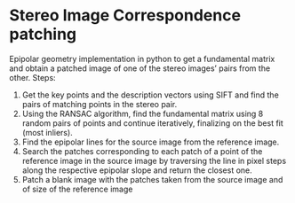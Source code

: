 # Stereo Image Correspondence patching

Epipolar geometry implementation in python to get a fundamental matrix
and obtain a patched image of one of the stereo images’ pairs from the
other.
Steps:
1. Get the key points and the description vectors using SIFT and find
the pairs of matching points in the stereo pair.
2. Using the RANSAC algorithm, find the fundamental matrix using 8
random pairs of points and continue iteratively, finalizing on the best
fit (most inliers).
3. Find the epipolar lines for the source image from the reference
image.
4. Search the patches corresponding to each patch of a point of the
reference image in the source image by traversing the line in pixel
steps along the respective epipolar slope and return the closest one.
5. Patch a blank image with the patches taken from the source image
and of size of the reference image
